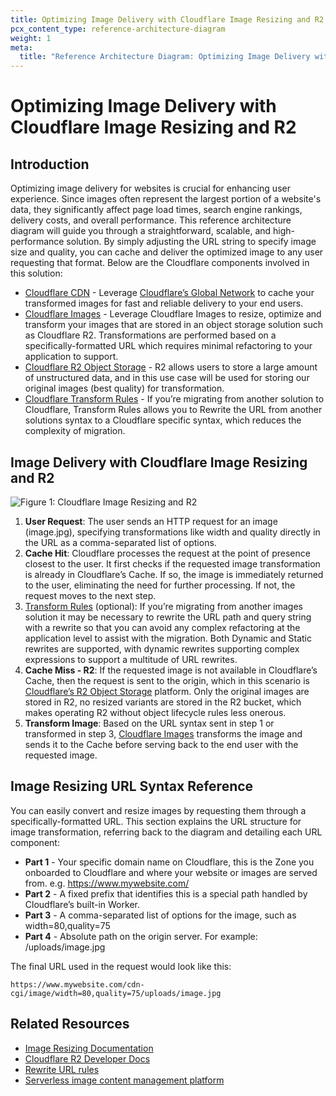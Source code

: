 ```yaml
---
title: Optimizing Image Delivery with Cloudflare Image Resizing and R2
pcx_content_type: reference-architecture-diagram
weight: 1
meta:
  title: "Reference Architecture Diagram: Optimizing Image Delivery with Cloudflare Image Resizing and R2"
---
```


# Optimizing Image Delivery with Cloudflare Image Resizing and R2

## Introduction

Optimizing image delivery for websites is crucial for enhancing user experience. Since images often represent the largest portion of a website's data, they significantly affect page load times, search engine rankings, delivery costs, and overall performance. This reference architecture diagram will guide you through a straightforward, scalable, and high-performance solution. By simply adjusting the URL string to specify image size and quality, you can cache and deliver the optimized image to any user requesting that format. Below are the Cloudflare components involved in this solution:

- [Cloudflare CDN](https://www.cloudflare.com/en-gb/application-services/products/cdn/) - Leverage [Cloudflare’s Global Network](https://www.cloudflare.com/en-gb/network/) to cache your transformed images for fast and reliable delivery to your end users.
- [Cloudflare Images](https://www.cloudflare.com/en-gb/developer-platform/cloudflare-images/) - Leverage Cloudflare Images to resize, optimize and transform your images that are stored in an object storage solution such as Cloudflare R2. Transformations are performed based on a specifically-formatted URL which requires minimal refactoring to your application to support.
- [Cloudflare R2 Object Storage](https://www.cloudflare.com/en-gb/developer-platform/r2/) - R2 allows users to store a large amount of unstructured data, and in this use case will be used for storing our original images (best quality) for transformation.
- [Cloudflare Transform Rules](/rules/transform/) - If you’re migrating from another solution to Cloudflare, Transform Rules allows you to Rewrite the URL from another solutions syntax to a Cloudflare specific syntax, which reduces the complexity of migration.

## Image Delivery with Cloudflare Image Resizing and R2

![Figure 1: Cloudflare Image Resizing and R2](/images/reference-architecture/optimizing-image-delivery-with-cloudflare-image-resizing-and-r2-diagrams/optimizing-image-delivery-with-cloudflare-image-resizing-and-r2-diagram.svg "Figure 1: Cloudflare Image Resizing and R2")

1. **User Request**: The user sends an HTTP request for an image (image.jpg), specifying transformations like width and quality directly in the URL as a comma-separated list of options.
2. **Cache Hit**: Cloudflare processes the request at the point of presence closest to the user. It first checks if the requested image transformation is already in Cloudflare’s Cache. If so, the image is immediately returned to the user, eliminating the need for further processing. If not, the request moves to the next step.
3. [Transform Rules](/rules/transform/) (optional): If you’re migrating from another images solution it may be necessary to rewrite the URL path and query string with a rewrite so that you can avoid any complex refactoring at the application level to assist with the migration. Both Dynamic and Static rewrites are supported, with dynamic rewrites supporting complex expressions to support a multitude of URL rewrites.
4. **Cache Miss - R2**: If the requested image is not available in Cloudflare’s Cache, then the request is sent to the origin, which in this scenario is [Cloudflare’s R2 Object Storage](/r2/) platform. Only the original images are stored in R2, no resized variants are stored in the R2 bucket, which makes operating R2 without object lifecycle rules less onerous.
5. **Transform Image**: Based on the URL syntax sent in step 1 or transformed in step 3, [Cloudflare Images](/images/) transforms the image and sends it to the Cache before serving back to the end user with the requested image.

## Image Resizing URL Syntax Reference

You can easily convert and resize images by requesting them through a specifically-formatted URL. This section explains the URL structure for image transformation, referring back to the diagram and detailing each URL component:

- **Part 1** - Your specific domain name on Cloudflare, this is the Zone you onboarded to Cloudflare and where your website or images are served from. e.g. https://www.mywebsite.com/
- **Part 2** - A fixed prefix that identifies this is a special path handled by Cloudflare’s built-in Worker.
- **Part 3** - A comma-separated list of options for the image, such as width=80,quality=75
- **Part 4** - Absolute path on the origin server. For example: /uploads/image.jpg

The final URL used in the request would look like this:

```plain
https://www.mywebsite.com/cdn-cgi/image/width=80,quality=75/uploads/image.jpg
```

## Related Resources

- [Image Resizing Documentation](/images/transform-images/)
- [Cloudflare R2 Developer Docs](/r2/)
- [Rewrite URL rules](/rules/transform/url-rewrite/)
- [Serverless image content management platform](/reference-architecture/diagrams/serverless/serverless-image-content-management/)
